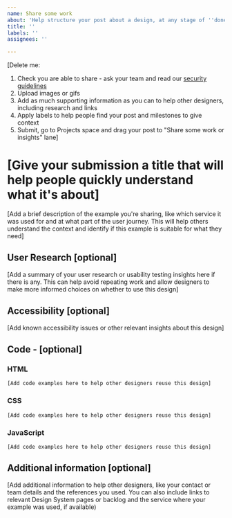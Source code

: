 ```yaml
---
name: Share some work
about: 'Help structure your post about a design, at any stage of ''done'' '
title: ''
labels: ''
assignees: ''

---
```


[Delete me:
1. Check you are able to share - ask your team and read our <a href="#">security guidelines</a>
2. Upload images or gifs
3. Add as much supporting information as you can to help other designers, including research and links
4. Apply labels to help people find your post and milestones to give context
5. Submit, go to Projects space and drag your post to "Share some work or insights" lane]


# [Give your submission a title that will help people quickly understand what it's about] 

[Add a brief description of the example you're sharing, like which service it was used for and at what part of the user journey. This will help others understand the context and identify if this example is suitable for what they need] 

## User Research [optional]

[Add a summary of your user research or usability testing insights here if there is any. This can help avoid repeating work and allow designers to make more informed choices on whether to use this design] 

## Accessibility [optional]

[Add known accessibility issues or other relevant insights about this design] 

## Code - [optional]

### HTML

```[Add code examples here to help other designers reuse this design]```

### CSS

```[Add code examples here to help other designers reuse this design]```

### JavaScript

```[Add code examples here to help other designers reuse this design]```

## Additional information [optional]

[Add additional information to help other designers, like your contact or team details and the references you used. You can also include links to relevant Design System pages or backlog and the service where your example was used, if available)
